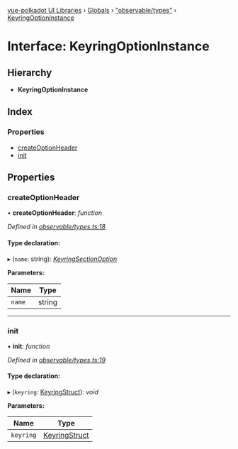 [vue-polkadot UI Libraries](../README.md) › [Globals](../globals.md) › ["observable/types"](../modules/_observable_types_.md) › [KeyringOptionInstance](_observable_types_.keyringoptioninstance.md)

# Interface: KeyringOptionInstance

## Hierarchy

* **KeyringOptionInstance**

## Index

### Properties

* [createOptionHeader](_observable_types_.keyringoptioninstance.md#createoptionheader)
* [init](_observable_types_.keyringoptioninstance.md#init)

## Properties

###  createOptionHeader

• **createOptionHeader**: *function*

*Defined in [observable/types.ts:18](https://github.com/vue-polkadot/vue-ui/blob/ed1485a/packages/vue-keyring/src/observable/types.ts#L18)*

#### Type declaration:

▸ (`name`: string): *[KeyringSectionOption](_options_types_.keyringsectionoption.md)*

**Parameters:**

Name | Type |
------ | ------ |
`name` | string |

___

###  init

• **init**: *function*

*Defined in [observable/types.ts:19](https://github.com/vue-polkadot/vue-ui/blob/ed1485a/packages/vue-keyring/src/observable/types.ts#L19)*

#### Type declaration:

▸ (`keyring`: [KeyringStruct](_types_.keyringstruct.md)): *void*

**Parameters:**

Name | Type |
------ | ------ |
`keyring` | [KeyringStruct](_types_.keyringstruct.md) |
